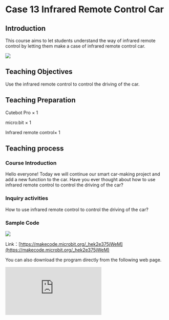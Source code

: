 ﻿---
sidebar_position: 13
sidebar_label: case 13 Infrared Remote Control Car
---

# Case 13 Infrared Remote Control Car

## Introduction

This course aims to let students understand the way of infrared remote control by letting them make a case of infrared remote control car.

![](https://wiki-media-ef.oss-cn-hongkong.aliyuncs.com/i18n/en/docusaurus-plugin-content-docs/current/microbit/microbit-smart-car/microbit-smart-cutebot-pro/cases-libraries/remote-control/images/cutebot-pro-case-13-01.png)

## Teaching Objectives

Use the infrared remote control to control the driving of the car.


## Teaching Preparation

Cutebot Pro × 1

micro:bit × 1

Infrared remote control× 1

## Teaching process

### Course Introduction

Hello everyone! Today we will continue our smart car-making project and add a new function to the car. Have you ever thought about how to use infrared remote control to control the driving of the car?

### Inquiry activities

How to use infrared remote control to control the driving of the car?

### Sample Code

![](https://wiki-media-ef.oss-cn-hongkong.aliyuncs.com/i18n/en/docusaurus-plugin-content-docs/current/microbit/microbit-smart-car/microbit-smart-cutebot-pro/cases-libraries/remote-control/images/cutebot-pro-case-13-02.png)

Link：[https://makecode.microbit.org/_hek2e375jWeM](https://makecode.microbit.org/_hek2e375jWeM)

You can also download the program directly from the following web page.

<div
    style={{
        position: 'relative',
        paddingBottom: '60%',
        overflow: 'hidden',
    }}
>
    <iframe
        src="https://makecode.microbit.org/_hek2e375jWeM"
        frameborder="0"
        sandbox="allow-popups allow-forms allow-scripts allow-same-origin"
        style={{
            position: 'absolute',
            width: '100%',
            height: '100%',
        }}
    />
</div>



### Case presentation


## Summary and Reflection

Review course content to remind students of what knowledge and skills they have acquired.

Guide students to discuss the problems and difficulties they encountered in the production process, and how to solve these problems.

Encourage students to think about the application scenarios of remote control smart racing cars
